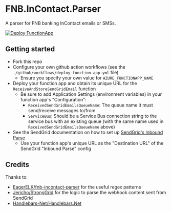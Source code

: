 # FNB.InContact.Parser

A parser for FNB banking InContact emails or SMSs.

[![Deploy FunctionApp](https://github.com/francoishill/FNB.InContact.Parser/actions/workflows/deploy-function-app.yml/badge.svg)](https://github.com/francoishill/FNB.InContact.Parser/actions/workflows/deploy-function-app.yml)

## Getting started

* Fork this repo
* Configure your own github action workflows (see the `./github/workflows/deploy-function-app.yml` file)
  * Ensure you specify your own value for `AZURE_FUNCTIONAPP_NAME`
* Deploy your function app and obtain its unique URL for the `ReceiveAndStoreSendGridEmail` function
  * Be sure to add Application Settings (environment variables) in your function app's "Configuration":
      * `ReceivedSendGridEmailsQueueName`: The queue name it must send/receive messages to/from
      * `ServiceBus`: Should be a Service Bus connection string to the service bus with an existing queue (with the same name used in `ReceivedSendGridEmailsQueueName` above)
* See the SendGrid documentation on how to set up [SendGrid's Inbound Parse](https://docs.sendgrid.com/for-developers/parsing-email/setting-up-the-inbound-parse-webhook)
  * Use your function app's unique URL as the "Destination URL" of the SendGrid "Inbound Parse" config 

## Credits

Thanks to:
* [EagerELK/fnb-incontact-parser](https://github.com/EagerELK/fnb-incontact-parser/blob/master/provisioning/50-fnb-grok-filter.conf.j2) for the useful regex patterns
* [Jericho/StrongGrid](https://github.com/Jericho/StrongGrid) for the logic to parse the webhook content sent from SendGrid
* [Handlebars-Net/Handlebars.Net](https://github.com/Handlebars-Net/Handlebars.Net)